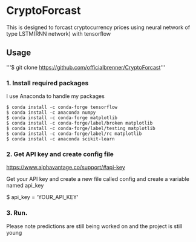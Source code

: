 # CryptoForcast

This is designed to forcast cryptocurrency prices using neural network of type LSTM(RNN network) with tensorflow 

## Usage

'''$ git clone https://github.com/officialbrenner/CryptoForcast'''

### 1. Install required packages
I use Anaconda to handle my packages
```
$ conda install -c conda-forge tensorflow 
$ conda install -c anaconda numpy 
$ conda install -c conda-forge matplotlib 
$ conda install -c conda-forge/label/broken matplotlib 
$ conda install -c conda-forge/label/testing matplotlib 
$ conda install -c conda-forge/label/rc matplotlib
$ conda install -c anaconda scikit-learn 
```
### 2. Get API key and create config file

https://www.alphavantage.co/support/#api-key

Get your API key and create a new file called config and create a variable named api_key 

$ api_key = 'YOUR_API_KEY'

### 3. Run. 
Please note predictions are still being worked on and the project is still young
